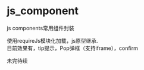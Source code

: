 # js_component
js components常用组件封装  

使用requireJs模块化加载，js原型继承.  
目前效果有，tip提示，Pop弹框（支持iframe），confirm  

未完待续
